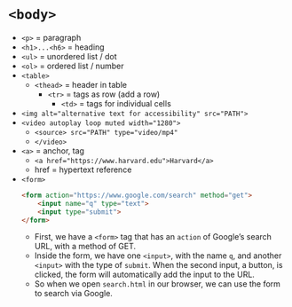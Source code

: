 # `<body>`
- `<p>` = paragraph
- `<h1>...<h6>` = heading
- `<ul>` = unordered list / dot
- `<ol>` = ordered list / number
- `<table>`
	- `<thead>` = header in table
		- `<tr>` = tags as row (add a row)
			- `<td>` = tags for individual cells
- `<img alt="alternative text for accessibility" src="PATH">`
- `<video autoplay loop muted width="1280">`
	- `<source> src="PATH" type="video/mp4"`
	- `</video>`
- `<a>` = anchor, tag
	- `<a href="https://www.harvard.edu">Harvard</a>`
	- href = hypertext reference
- `<form>`
	```html
	<form action="https://www.google.com/search" method="get">
        <input name="q" type="text">
        <input type="submit">
    </form>
	```
	- First, we have a `<form>` tag that has an `action` of Google’s search URL, with a method of GET.
	- Inside the form, we have one `<input>`, with the name `q`, and another `<input>` with the type of `submit`. When the second input, a button, is clicked, the form will automatically add the input to the URL.
	- So when we open `search.html` in our browser, we can use the form to search via Google.